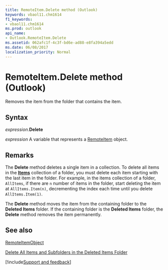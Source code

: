 ```yaml
---
title: RemoteItem.Delete method (Outlook)
keywords: vbaol11.chm1614
f1_keywords:
- vbaol11.chm1614
ms.prod: outlook
api_name:
- Outlook.RemoteItem.Delete
ms.assetid: 062afc1f-4c3f-bd6e-ad88-e8fa394a5edd
ms.date: 06/08/2017
localization_priority: Normal
---
```



# RemoteItem.Delete method (Outlook)

Removes the item from the folder that contains the item.


## Syntax

_expression_.**Delete**

_expression_ A variable that represents a [RemoteItem](Outlook.RemoteItem.md) object.


## Remarks

The  **Delete** method deletes a single item in a collection. To delete all items in the **[Items](Outlook.Folder.Items.md)** collection of a folder, you must delete each item starting with the last item in the folder. For example, in the items collection of a folder, `AllItems`, if there are  `n` number of items in the folder, start deleting the item at `AllItems.Item(n)`, decrementing the index each time until you delete  `AllItems.Item(1)`.

The  **Delete** method moves the item from the containing folder to the **Deleted Items** folder. If the containing folder is the **Deleted Items** folder, the **Delete** method removes the item permanently.


## See also


[RemoteItemObject](Outlook.RemoteItem.md)




[Delete All Items and Subfolders in the Deleted Items Folder](../outlook/How-to/Items-Folders-and-Stores/delete-all-items-and-subfolders-in-the-deleted-items-folder.md)

[!include[Support and feedback](~/includes/feedback-boilerplate.md)]